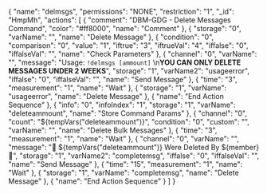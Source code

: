 {
  "name": "delmsgs",
  "permissions": "NONE",
  "restriction": "1",
  "_id": "HmpMh",
  "actions": [
    {
      "comment": "DBM-GDG - Delete Messages Command",
      "color": "#ff8000",
      "name": "Comment"
    },
    {
      "storage": "0",
      "varName": "",
      "name": "Delete Message"
    },
    {
      "condition": "0",
      "comparison": "0",
      "value": "1",
      "iftrue": "3",
      "iftrueVal": "4",
      "iffalse": "0",
      "iffalseVal": "",
      "name": "Check Parameters"
    },
    {
      "channel": "0",
      "varName": "",
      "message": "Usage: `!delmsgs [ammount]` \n**YOU CAN ONLY DELETE MESSAGES UNDER 2 WEEKS**",
      "storage": "1",
      "varName2": "usageerror",
      "iffalse": "0",
      "iffalseVal": "",
      "name": "Send Message"
    },
    {
      "time": "3",
      "measurement": "1",
      "name": "Wait"
    },
    {
      "storage": "1",
      "varName": "usageerror",
      "name": "Delete Message"
    },
    {
      "name": "End Action Sequence"
    },
    {
      "info": "0",
      "infoIndex": "1",
      "storage": "1",
      "varName": "deleteammount",
      "name": "Store Command Params"
    },
    {
      "channel": "0",
      "count": "${tempVars(\"deleteammount\")}",
      "condition": "0",
      "custom": "",
      "varName": "",
      "name": "Delete Bulk Messages"
    },
    {
      "time": "3",
      "measurement": "1",
      "name": "Wait"
    },
    {
      "channel": "0",
      "varName": "",
      "message": "🔧 ${tempVars(\"deleteammount\")} Were Deleted By ${member} 🔧",
      "storage": "1",
      "varName2": "completemsg",
      "iffalse": "0",
      "iffalseVal": "",
      "name": "Send Message"
    },
    {
      "time": "15",
      "measurement": "1",
      "name": "Wait"
    },
    {
      "storage": "1",
      "varName": "completemsg",
      "name": "Delete Message"
    },
    {
      "name": "End Action Sequence"
    }
  ]
}